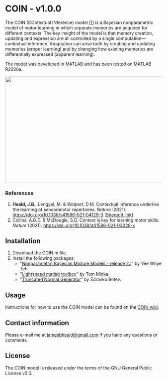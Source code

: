 # COIN - v1.0.0

The COIN (COntextual INference) model [[1](#references)] is a Bayesian nonparametric model of motor learning in which separate memories are acquired for different contexts. The key insight of the model is that memory creation, updating and expression are all controlled by a single computation&mdash;contextual inference. Adaptation can arise both by creating and updating memories (proper learning) and by changing how existing memories are differentially expressed (apparent learning).

The model was developed in MATLAB and has been tested on MATLAB R2020a.

<p align="center">
<img src="https://github.com/jamesheald/COIN/blob/main/images/3_Contributions.png" width="805" height="342.3">
<!--<img src="https://github.com/jamesheald/COIN/blob/main/images/spontaneous_recovery.png" width="633.5000" height="361.0000">-->
</p>

### References

1. __Heald, J.B.__, Lengyel, M. & Wolpert, D.M. Contextual inference underlies the learning of sensorimotor repertoires. *Nature* (2021). https://doi.org/10.1038/s41586-021-04129-3 [[SharedIt link](https://rdcu.be/cBYhM)]
2. Collins, A.G.E. & McDougle, S.D. Context is key for learning motor skills. *Nature* (2021). https://doi.org/10.1038/d41586-021-03028-x

## Installation

1. Download the COIN.m file.
2. Install the following packages:
   - "[Nonparametric Bayesian Mixture Models - release 2.1](http://www.stats.ox.ac.uk/~teh/software.html)" by Yee Whye Teh.
   - "[Lightspeed matlab toolbox](https://github.com/tminka/lightspeed)" by Tom Minka. 
   - "[Truncated Normal Generator](https://web.maths.unsw.edu.au/~zdravkobotev/)" by Zdravko Botev.
    
## Usage

Instructions for how to use the COIN model can be found on the [COIN wiki](https://github.com/jamesheald/COIN/wiki).

## Contact information

Please e-mail me at [jamesbheald@gmail.com](mailto:jamesbheald@gmail.com) if you have any questions or comments.

## License

The COIN model is released under the terms of the GNU General Public License v3.0.
